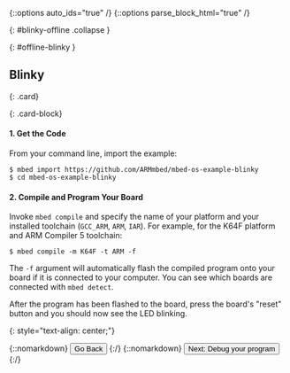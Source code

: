 {::options auto_ids="true" /}
{::options parse_block_html="true" /}

{: #blinky-offline .collapse }
<div>

{: #offline-blinky }
## Blinky

{: .card}
<div>

{: .card-block}
<div>

#### 1. Get the Code

From your command line, import the example:

```console
$ mbed import https://github.com/ARMmbed/mbed-os-example-blinky
$ cd mbed-os-example-blinky
```
  
#### 2. Compile and Program Your Board

Invoke `mbed compile` and specify the name of your platform and your installed toolchain (`GCC_ARM`, `ARM`, `IAR`). For example, for the K64F platform and ARM Compiler 5 toolchain:
  
```console
$ mbed compile -m K64F -t ARM -f
```  

The `-f` argument will automatically flash the compiled program onto your board if it is connected to your computer. You can see which boards are connected with `mbed detect`. 

After the program has been flashed to the board, press the board's "reset" button and you should now see the LED blinking.

</div>
</div>
<p></p>

{: style="text-align: center;"}
<div>
  {::nomarkdown}
    <button class="btn btn-outline-primary" type="button" 
      data-toggle="collapse" data-parent="#develop" data-target="#offline-compile" 
      aria-controls="offline-compile">Go Back</button>
  {:/}
  {::nomarkdown}
    <button class="btn btn-outline-primary" type="button" 
      data-toggle="collapse" data-parent="#debug" data-target="#debugging-offline" 
      aria-controls="debugging-offline">Next: Debug your program</button>
  {:/}
</div> 

</div>